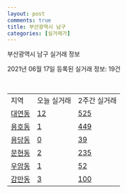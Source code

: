 ```yaml
---
layout: post
comments: true
title: 부산광역시 남구
categories: [실거래가]
---
```


부산광역시 남구 실거래 정보

2021년 06월 17일 등록된 실거래 정보: 19건

<script type="text/javascript">
  google.charts.load('current', {'packages':['corechart']});
  google.charts.setOnLoadCallback(drawChart);

  function drawChart() {
    var data = google.visualization.arrayToDataTable([['거래일', '매매', '전월세', '전매'], ['2021-02', 0, 30, 0], ['2021-03', 14, 70, 1], ['2021-04', 276, 192, 53], ['2021-05', 364, 184, 86], ['2021-06', 57, 67, 6]]);

    var options = {
      title: '최근 유형별 거래량 추이',
      legend: { position: 'bottom' }
    };

    var chart = new google.visualization.LineChart(document.getElementById('columnchart_material'));
    chart.draw(data, (options));
  }
</script>

<div id="columnchart_material" style="width: 450px; margin-left: -35px"></div>
<br>
<table class="sortable">
  <tr>
    <td>지역</td>
    <td>오늘 실거래</td>
    <td>2주간 실거래</td>
  </tr>

  
  <tr class="item">
    <td><a href="2629010600.html">대연동</a></td>
    <td><a href="2629010600.html">12</a></td>
    <td><a href="2629010600.html">525</a></td>
  </tr>
    

  <tr class="item">
    <td><a href="2629010700.html">용호동</a></td>
    <td><a href="2629010700.html">1</a></td>
    <td><a href="2629010700.html">449</a></td>
  </tr>
    

  <tr class="item">
    <td><a href="2629010800.html">용당동</a></td>
    <td><a href="2629010800.html">0</a></td>
    <td><a href="2629010800.html">39</a></td>
  </tr>
    

  <tr class="item">
    <td><a href="2629010900.html">문현동</a></td>
    <td><a href="2629010900.html">2</a></td>
    <td><a href="2629010900.html">235</a></td>
  </tr>
    

  <tr class="item">
    <td><a href="2629011000.html">우암동</a></td>
    <td><a href="2629011000.html">1</a></td>
    <td><a href="2629011000.html">52</a></td>
  </tr>
    

  <tr class="item">
    <td><a href="2629011100.html">감만동</a></td>
    <td><a href="2629011100.html">3</a></td>
    <td><a href="2629011100.html">100</a></td>
  </tr>
    


</table>


    